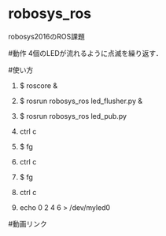 # robosys_ros
robosys2016のROS課題

#動作
4個のLEDが流れるように点滅を繰り返す．

#使い方
1. $ roscore &
2. $ rosrun robosys_ros led_flusher.py &
3. $ rosrun robosys_ros led_pub.py

4. ctrl c
5. $ fg
6. ctrl c
7. $ fg
8. ctrl c
9. echo 0 2 4 6 > /dev/myled0

#動画リンク
